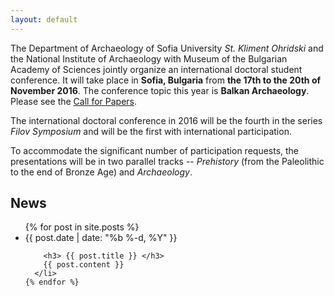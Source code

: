 ```yaml
---
layout: default
---
```


The Department of Archaeology of Sofia University *St. Kliment
Ohridski* and the National Institute of Archaeology with Museum of the
Bulgarian Academy of Sciences jointly organize an international
doctoral student conference. It will take place in **Sofia, Bulgaria**
from **the 17th to the 20th of November 2016**. The conference topic
this year is **Balkan Archaeology**. Please see the [Call for
Papers](/call-for-papers/).

The international doctoral conference in 2016 will be the fourth in
the series *Filov Symposium* and will be the first with international
participation.

To accommodate the significant number of participation requests, the
presentations will be in two parallel tracks -- *Prehistory* (from
the Paleolithic to the end of Bronze Age) and *Archaeology*.

## News

<div class="home">
  <ul class="post-list">
    {% for post in site.posts %}
      <li>
        <span class="post-meta">{{ post.date | date: "%b %-d, %Y" }}</span>

        <h3> {{ post.title }} </h3>
        {{ post.content }}
      </li>
    {% endfor %}
  </ul>
</div>
